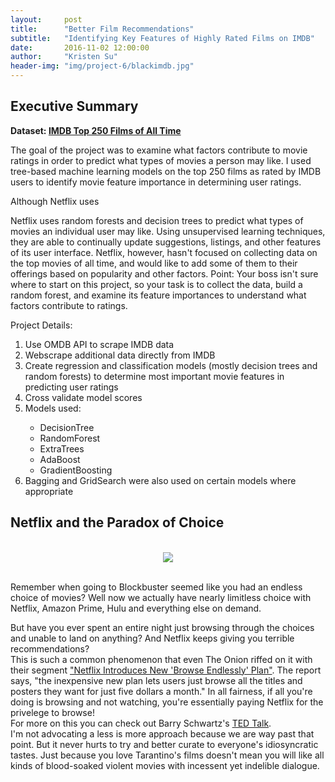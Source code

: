 ```yaml
---
layout:     post
title:      "Better Film Recommendations"
subtitle:   "Identifying Key Features of Highly Rated Films on IMDB"
date:       2016-11-02 12:00:00
author:     "Kristen Su"
header-img: "img/project-6/blackimdb.jpg"
---
```


<div>
<h2 class="section-heading">Executive Summary</h2>

  <p><b> Dataset: <a href="http://www.imdb.com/chart/top" target="_blank"> IMDB Top 250 Films of All Time </a> </b></p>
  <p> The goal of the project was to examine what factors contribute to movie ratings in order to predict what types of movies a person may like. I used tree-based machine learning models on the top 250 films as rated by IMDB users to identify movie feature importance in determining user ratings. 

  Although Netflix uses

Netflix uses random forests and decision trees to predict what types of movies an individual user may like.
Using unsupervised learning techniques, they are able to continually update suggestions, listings, and other features of its user interface.
Netflix, however, hasn't focused on collecting data on the top movies of all time, and would like to add some of them to their offerings based on popularity and other factors.
Point: Your boss isn't sure where to start on this project, so your task is to collect the data, build a random forest, and examine its feature importances to understand what factors contribute to ratings.


  </p>

  <p>Project Details:
  <ol>
    <li> Use OMDB API to scrape IMDB data </li>
    <li> Webscrape additional data directly from IMDB </li>
    <li> Create regression and classification models (mostly decision trees and random forests) to determine most important movie features in predicting user ratings </li>
    <li>Cross validate model scores</li>
    <li>Models used:</li>
      <ul>
        <li>DecisionTree</li>
        <li>RandomForest</li>
        <li>ExtraTrees</li>
        <li>AdaBoost</li>
        <li>GradientBoosting</li>
      </ul>
      <li>Bagging and GridSearch were also used on certain models where appropriate </li>
  </ol>

  

<h2 class="section-heading">Netflix and the Paradox of Choice</h2>
<br>

<div align = 'center'>  
    <a href="#">
      <img src="{{ site.baseurl }}/img/project-6/netflix.jpg"></a>
</div>
<br>

<p> Remember when going to Blockbuster seemed like you had an endless choice of movies? Well now we actually have nearly limitless choice with Netflix, Amazon Prime, Hulu and everything else on demand.
</p>

<p> But have you ever spent an entire night just browsing through the choices and unable to land on anything? And Netflix keeps giving you terrible recommendations? <br> 
  This is such a common phenomenon that even The Onion riffed on it with their segment <a href="http://www.theonion.com/video/netflix-introduces-new-browse-endlessly-plan-35308" target="_blank">"Netflix Introduces New 'Browse Endlessly' Plan"</a>. The report says, "the inexpensive new plan lets users just browse all the titles and posters they want for just five dollars a month." In all fairness, if all you're doing is browsing and not watching, you're essentially paying Netflix for the privelege to browse! <br>
  For more on this you can check out Barry Schwartz's <a href="https://www.ted.com/talks/barry_schwartz_on_the_paradox_of_choice" target="_blank">TED Talk</a>. <br>
  I'm not advocating a less is more approach because we are way past that point. But it never hurts to try and better curate to everyone's idiosyncratic tastes. Just because you love Tarantino's films doesn't mean you will like all kinds of blood-soaked violent movies with incessent yet indelible dialogue. 
</p>
